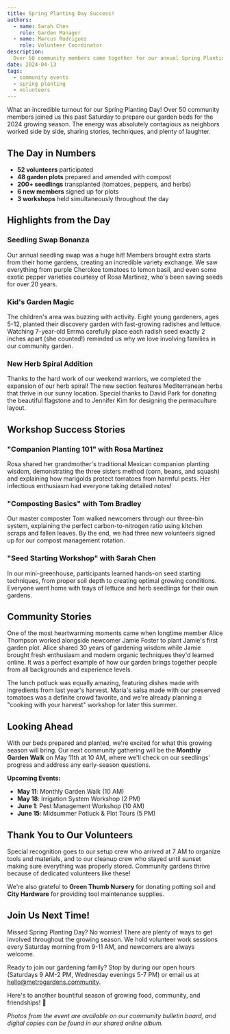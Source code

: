 ```yaml
---
title: Spring Planting Day Success!
authors:
  - name: Sarah Chen
    role: Garden Manager
  - name: Marcus Rodriguez
    role: Volunteer Coordinator
description:
  Over 50 community members came together for our annual Spring Planting Day, getting our garden beds ready for another productive growing season.
date: 2024-04-13
tags:
  - community events
  - spring planting
  - volunteers
---
```


What an incredible turnout for our Spring Planting Day! Over 50 community members joined us this past Saturday to prepare our garden beds for the 2024 growing season. The energy was absolutely contagious as neighbors worked side by side, sharing stories, techniques, and plenty of laughter.

## The Day in Numbers

- **52 volunteers** participated
- **48 garden plots** prepared and amended with compost
- **200+ seedlings** transplanted (tomatoes, peppers, and herbs)
- **6 new members** signed up for plots
- **3 workshops** held simultaneously throughout the day

## Highlights from the Day

### Seedling Swap Bonanza
Our annual seedling swap was a huge hit! Members brought extra starts from their home gardens, creating an incredible variety exchange. We saw everything from purple Cherokee tomatoes to lemon basil, and even some exotic pepper varieties courtesy of Rosa Martinez, who's been saving seeds for over 20 years.

### Kid's Garden Magic
The children's area was buzzing with activity. Eight young gardeners, ages 5-12, planted their discovery garden with fast-growing radishes and lettuce. Watching 7-year-old Emma carefully place each radish seed exactly 2 inches apart (she counted!) reminded us why we love involving families in our community garden.

### New Herb Spiral Addition
Thanks to the hard work of our weekend warriors, we completed the expansion of our herb spiral! The new section features Mediterranean herbs that thrive in our sunny location. Special thanks to David Park for donating the beautiful flagstone and to Jennifer Kim for designing the permaculture layout.

## Workshop Success Stories

### "Companion Planting 101" with Rosa Martinez
Rosa shared her grandmother's traditional Mexican companion planting wisdom, demonstrating the three sisters method (corn, beans, and squash) and explaining how marigolds protect tomatoes from harmful pests. Her infectious enthusiasm had everyone taking detailed notes!

### "Composting Basics" with Tom Bradley
Our master composter Tom walked newcomers through our three-bin system, explaining the perfect carbon-to-nitrogen ratio using kitchen scraps and fallen leaves. By the end, we had three new volunteers signed up for our compost management rotation.

### "Seed Starting Workshop" with Sarah Chen
In our mini-greenhouse, participants learned hands-on seed starting techniques, from proper soil depth to creating optimal growing conditions. Everyone went home with trays of lettuce and herb seedlings for their own gardens.

## Community Stories

One of the most heartwarming moments came when longtime member Alice Thompson worked alongside newcomer Jamie Foster to plant Jamie's first garden plot. Alice shared 30 years of gardening wisdom while Jamie brought fresh enthusiasm and modern organic techniques they'd learned online. It was a perfect example of how our garden brings together people from all backgrounds and experience levels.

The lunch potluck was equally amazing, featuring dishes made with ingredients from last year's harvest. Maria's salsa made with our preserved tomatoes was a definite crowd favorite, and we're already planning a "cooking with your harvest" workshop for later this summer.

## Looking Ahead

With our beds prepared and planted, we're excited for what this growing season will bring. Our next community gathering will be the **Monthly Garden Walk** on May 11th at 10 AM, where we'll check on our seedlings' progress and address any early-season questions.

**Upcoming Events:**
- **May 11**: Monthly Garden Walk (10 AM)
- **May 18**: Irrigation System Workshop (2 PM)
- **June 1**: Pest Management Workshop (10 AM)
- **June 15**: Midsummer Potluck & Plot Tours (5 PM)

## Thank You to Our Volunteers

Special recognition goes to our setup crew who arrived at 7 AM to organize tools and materials, and to our cleanup crew who stayed until sunset making sure everything was properly stored. Community gardens thrive because of dedicated volunteers like these!

We're also grateful to **Green Thumb Nursery** for donating potting soil and **City Hardware** for providing tool maintenance supplies.

## Join Us Next Time!

Missed Spring Planting Day? No worries! There are plenty of ways to get involved throughout the growing season. We hold volunteer work sessions every Saturday morning from 9-11 AM, and newcomers are always welcome.

Ready to join our gardening family? Stop by during our open hours (Saturdays 9 AM-2 PM, Wednesday evenings 5-7 PM) or email us at hello@metrogardens.community.

Here's to another bountiful season of growing food, community, and friendships! 🌱

*Photos from the event are available on our community bulletin board, and digital copies can be found in our shared online album.*
